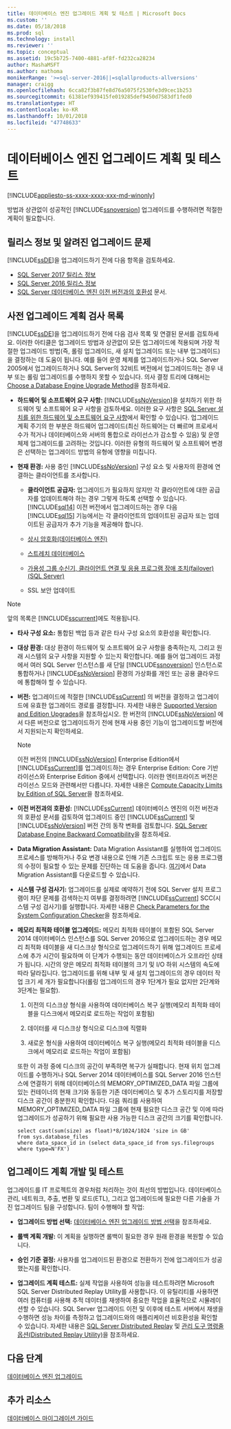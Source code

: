 ```yaml
---
title: 데이터베이스 엔진 업그레이드 계획 및 테스트 | Microsoft Docs
ms.custom: ''
ms.date: 05/18/2018
ms.prod: sql
ms.technology: install
ms.reviewer: ''
ms.topic: conceptual
ms.assetid: 19c5b725-7400-4881-af8f-fd232ca28234
author: MashaMSFT
ms.author: mathoma
monikerRange: '>=sql-server-2016||=sqlallproducts-allversions'
manager: craigg
ms.openlocfilehash: 6cca82f3b87fe8d76a5075f2530fe3d9cec1b253
ms.sourcegitcommit: 61381ef939415fe019285def9450d7583df1fed0
ms.translationtype: HT
ms.contentlocale: ko-KR
ms.lasthandoff: 10/01/2018
ms.locfileid: "47748633"
---
```

# <a name="plan-and-test-the-database-engine-upgrade-plan"></a>데이터베이스 엔진 업그레이드 계획 및 테스트

[!INCLUDE[appliesto-ss-xxxx-xxxx-xxx-md-winonly](../../includes/appliesto-ss-xxxx-xxxx-xxx-md-winonly.md)]
  
 방법과 상관없이 성공적인 [!INCLUDE[ssnoversion](../../includes/ssnoversion-md.md)] 업그레이드를 수행하려면 적절한 계획이 필요합니다.  
  
## <a name="release-notes-and-known-upgrade-issues"></a>릴리스 정보 및 알려진 업그레이드 문제  
 [!INCLUDE[ssDE](../../includes/ssde-md.md)]을 업그레이드하기 전에 다음 항목을 검토하세요.

- [SQL Server 2017 릴리스 정보](../../sql-server/sql-server-2017-release-notes.md) 
- [SQL Server 2016 릴리스 정보](../../sql-server/sql-server-2016-release-notes.md) 
- [SQL Server 데이터베이스 엔진 이전 버전과의 호환성](../../database-engine/sql-server-database-engine-backward-compatibility.md) 문서.  
  
## <a name="pre-upgrade-planning-checklist"></a>사전 업그레이드 계획 검사 목록  
 [!INCLUDE[ssDE](../../includes/ssde-md.md)]을 업그레이드하기 전에 다음 검사 목록 및 연결된 문서를 검토하세요. 이러한 아티클은 업그레이드 방법과 상관없이 모든 업그레이드에 적용되며 가장 적절한 업그레이드 방법(즉, 롤링 업그레이드, 새 설치 업그레이드 또는 내부 업그레이드)을 결정하는 데 도움이 됩니다. 예를 들어 운영 체제를 업그레이드하거나 SQL Server 2005에서 업그레이드하거나 SQL Server의 32비트 버전에서 업그레이드하는 경우 내부 또는 롤링 업그레이드를 수행하지 못할 수 있습니다. 의사 결정 트리에 대해서는 [Choose a Database Engine Upgrade Method](../../database-engine/install-windows/choose-a-database-engine-upgrade-method.md)을 참조하세요.  
  
-   **하드웨어 및 소프트웨어 요구 사항:** [!INCLUDE[ssNoVersion](../../includes/ssnoversion-md.md)]을 설치하기 위한 하드웨어 및 소프트웨어 요구 사항을 검토하세요. 이러한 요구 사항은 [SQL Server 설치를 위한 하드웨어 및 소프트웨어 요구 사항](../../sql-server/install/hardware-and-software-requirements-for-installing-sql-server.md)에서 확인할 수 있습니다. 업그레이드 계획 주기의 한 부분은 하드웨어 업그레이드(최신 하드웨어는 더 빠르며 프로세서 수가 적거나 데이터베이스와 서버의 통합으로 라이선스가 감소할 수 있음) 및 운영 체제 업그레이드를 고려하는 것입니다. 이러한 유형의 하드웨어 및 소프트웨어 변경은 선택하는 업그레이드 방법의 유형에 영향을 미칩니다.  
  
-   **현재 환경:** 사용 중인 [!INCLUDE[ssNoVersion](../../includes/ssnoversion-md.md)] 구성 요소 및 사용자의 환경에 연결하는 클라이언트를 조사합니다.  
  
    -   **클라이언트 공급자:** 업그레이드가 필요하지 않지만 각 클라이언트에 대한 공급자를 업데이트해야 하는 경우 그렇게 하도록 선택할 수 있습니다. [!INCLUDE[sql14](../../includes/sssql14-md.md)] 이전 버전에서 업그레이드하는 경우 다음 [!INCLUDE[sql15](../../includes/sssql15-md.md)] 기능에서는 각 클라이언트의 업데이트된 공급자 또는 업데이트된 공급자가 추가 기능을 제공해야 합니다.  
  
       -   [상시 암호화&#40;데이터베이스 엔진&#41;](../../relational-databases/security/encryption/always-encrypted-database-engine.md)  
  
       -   [스트레치 데이터베이스](../../sql-server/stretch-database/stretch-database.md)  
  
       -   [가용성 그룹 수신기, 클라이언트 연결 및 응용 프로그램 장애 조치(failover)&#40;SQL Server&#41;](../../database-engine/availability-groups/windows/listeners-client-connectivity-application-failover.md)  
  
       -   SSL 보안 업데이트  

   >[!NOTE]
   >앞의 목록은 [!INCLUDE[sscurrent](../../includes/sscurrent-md.md)]에도 적용됩니다.
  
-   **타사 구성 요소:** 통합된 백업 등과 같은 타사 구성 요소의 호환성을 확인합니다.  
  
-   **대상 환경:** 대상 환경이 하드웨어 및 소프트웨어 요구 사항을 충족하는지, 그리고 원래 시스템의 요구 사항을 지원할 수 있는지 확인합니다. 예를 들어 업그레이드 과정에서 여러 SQL Server 인스턴스를 새 단일 [!INCLUDE[ssnoversion](../../includes/ssnoversion-md.md)] 인스턴스로 통합하거나 [!INCLUDE[ssNoVersion](../../includes/ssnoversion-md.md)] 환경의 가상화를 개인 또는 공용 클라우드에 통합해야 할 수 있습니다.  
  
-   **버전:** 업그레이드에 적절한 [!INCLUDE[ssCurrent](../../includes/ssnoversion-md.md)] 의 버전을 결정하고 업그레이드에 유효한 업그레이드 경로를 결정합니다. 자세한 내용은 [Supported Version and Edition Upgrades](../../database-engine/install-windows/supported-version-and-edition-upgrades.md)을 참조하십시오. 한 버전의 [!INCLUDE[ssNoVersion](../../includes/ssnoversion-md.md)] 에서 다른 버전으로 업그레이드하기 전에 현재 사용 중인 기능이 업그레이드할 버전에서 지원되는지 확인하세요.  
  
    > [!NOTE]  
    >  이전 버전의 [!INCLUDE[ssNoVersion](../../includes/ssnoversion-md.md)] Enterprise Edition에서 [!INCLUDE[ssCurrent](../../includes/ssnoversion-md.md)]를 업그레이드하는 경우 Enterprise Edition: Core 기반 라이선스와 Enterprise Edition 중에서 선택합니다. 이러한 엔터프라이즈 버전은 라이선스 모드와 관련해서만 다릅니다. 자세한 내용은 [Compute Capacity Limits by Edition of SQL Server](../../sql-server/compute-capacity-limits-by-edition-of-sql-server.md)을 참조하세요.  
  
-   **이전 버전과의 호환성:** [!INCLUDE[ssCurrent](../../includes/ssnoversion-md.md)] 데이터베이스 엔진의 이전 버전과의 호환성 문서를 검토하여 업그레이드 중인 [!INCLUDE[ssCurrent](../../includes/ssnoversion-md.md)] 및 [!INCLUDE[ssNoVersion](../../includes/ssnoversion-md.md)] 버전 간의 동작 변화를 검토합니다. [SQL Server Database Engine Backward Compatibility](../../database-engine/sql-server-database-engine-backward-compatibility.md)을 참조하세요.  
  
-   **Data Migration Assistant:** Data Migration Assistant를 실행하여 업그레이드 프로세스를 방해하거나 주요 변경 내용으로 인해 기존 스크립트 또는 응용 프로그램의 수정이 필요할 수 있는 문제를 진단하는 데 도움을 줍니다.
    [여기](https://aka.ms/get-dma)에서 Data Migration Assistant를 다운로드할 수 있습니다.  
  
-   **시스템 구성 검사기:** 업그레이드를 실제로 예약하기 전에 SQL Server 설치 프로그램이 차단 문제를 검색하는지 여부를 결정하려면 [!INCLUDE[ssCurrent](../../includes/ssnoversion-md.md)] SCC(시스템 구성 검사기)를 실행합니다. 자세한 내용은 [Check Parameters for the System Configuration Checker](../../database-engine/install-windows/check-parameters-for-the-system-configuration-checker.md)을 참조하세요.  
  
-   **메모리 최적화 테이블 업그레이드:** 메모리 최적화 테이블이 포함된 SQL Server 2014 데이터베이스 인스턴스를 SQL Server 2016으로 업그레이드하는 경우 메모리 최적화 테이블을 새 디스크상 형식으로 업그레이드하기 위해 업그레이드 프로세스에 추가 시간이 필요하며 이 단계가 수행되는 동안 데이터베이스가 오프라인 상태가 됩니다.   시간의 양은 메모리 최적화 테이블의 크기 및 I/O 하위 시스템의 속도에 따라 달라집니다. 업그레이드를 위해 내부 및 새 설치 업그레이드의 경우 데이터 작업 크기 세 개가 필요합니다(롤링 업그레이드의 경우 1단계가 필요 없지만 2단계와 3단계는 필요함).  
  
    1.  이전의 디스크상 형식을 사용하여 데이터베이스 복구 실행(메모리 최적화 테이블을 디스크에서 메모리로 로드하는 작업이 포함됨)  
  
    2.  데이터를 새 디스크상 형식으로 디스크에 직렬화  
  
    3.  새로운 형식을 사용하여 데이터베이스 복구 실행(메모리 최적화 테이블을 디스크에서 메모리로 로드하는 작업이 포함됨)  
  
     또한 이 과정 중에 디스크의 공간이 부족하면 복구가 실패합니다. 현재 위치 업그레이드를 수행하거나 SQL Server 2014 데이터베이스를 SQL Server 2016 인스턴스에 연결하기 위해 데이터베이스의 MEMORY_OPTIMIZED_DATA 파일 그룹에 있는 컨테이너의 현재 크기와 동등한 기존 데이터베이스 및 추가 스토리지를 저장할 디스크 공간이 충분한지 확인합니다. 다음 쿼리를 사용하여 MEMORY_OPTIMIZED_DATA 파일 그룹에 현재 필요한 디스크 공간 및 이에 따라 업그레이드가 성공하기 위해 필요한 사용 가능한 디스크 공간의 크기를 확인합니다.  
  
    ```  
    select cast(sum(size) as float)*8/1024/1024 'size in GB'   
    from sys.database_files  
    where data_space_id in (select data_space_id from sys.filegroups where type=N'FX')  
    ```  
  
## <a name="develop-and-test-the-upgrade-plan"></a>업그레이드 계획 개발 및 테스트  
 업그레이드를 IT 프로젝트의 경우처럼 처리하는 것이 최선의 방법입니다. 데이터베이스 관리, 네트워크, 추출, 변환 및 로드(ETL), 그리고 업그레이드에 필요한 다른 기술을 가진 업그레이드 팀을 구성합니다. 팀이 수행해야 할 작업:  
  
-   **업그레이드 방법 선택:** [데이터베이스 엔진 업그레이드 방법 선택](../../database-engine/install-windows/choose-a-database-engine-upgrade-method.md)을 참조하세요.  
  
-   **롤백 계획 개발:** 이 계획을 실행하면 롤백이 필요한 경우 원래 환경을 복원할 수 있습니다.  
  
-   **승인 기준 결정:** 사용자를 업그레이드된 환경으로 전환하기 전에 업그레이드가 성공했는지를 확인합니다.  
  
-   **업그레이드 계획 테스트:** 실제 작업을 사용하여 성능을 테스트하려면 Microsoft SQL Server Distributed Replay Utility를 사용합니다. 이 유틸리티를 사용하면 여러 컴퓨터를 사용해 추적 데이터를 재생하여 중요한 작업을 효율적으로 시뮬레이션할 수 있습니다. SQL Server 업그레이드 이전 및 이후에 테스트 서버에서 재생을 수행하면 성능 차이를 측정하고 업그레이드와의 애플리케이션 비호환성을 확인할 수 있습니다. 자세한 내용은 [SQL Server Distributed Replay](../../tools/distributed-replay/sql-server-distributed-replay.md) 및 [관리 도구 명령줄 옵션&#40;Distributed Replay Utility&#41;](../../tools/distributed-replay/administration-tool-command-line-options-distributed-replay-utility.md)을 참조하세요.  
  
## <a name="next-steps"></a>다음 단계  
[데이터베이스 엔진 업그레이드](../../database-engine/install-windows/upgrade-database-engine.md) 
  
## <a name="additional-resources"></a>추가 리소스 
[데이터베이스 마이그레이션 가이드](https://aka.ms/datamigration)  
